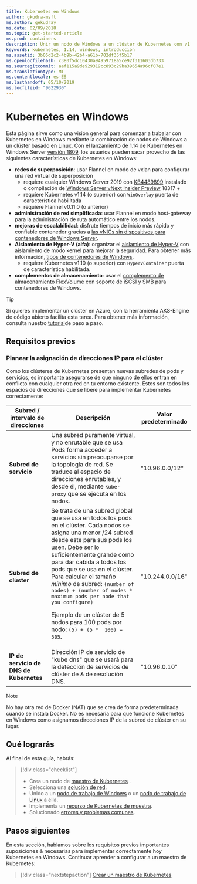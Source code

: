 ```yaml
---
title: Kubernetes en Windows
author: gkudra-msft
ms.author: gekudray
ms.date: 02/09/2018
ms.topic: get-started-article
ms.prod: containers
description: Unir un nodo de Windows a un clúster de Kubernetes con v1.14.
keywords: kubernetes, 1.14, windows, introducción
ms.assetid: 3b05d2c2-4b9b-42b4-a61b-702df35f5b17
ms.openlocfilehash: c380f5dc10430a94959718a5ce92f311603db733
ms.sourcegitcommit: aaf115a9de929319cc893c29ba39654a96cf07e1
ms.translationtype: MT
ms.contentlocale: es-ES
ms.lasthandoff: 05/10/2019
ms.locfileid: "9622930"
---
```

# <a name="kubernetes-on-windows"></a>Kubernetes en Windows

Esta página sirve como una visión general para comenzar a trabajar con Kubernetes en Windows mediante la combinación de nodos de Windows a un clúster basado en Linux. Con el lanzamiento de 1.14 de Kubernetes en Windows Server [versión 1809](https://docs.microsoft.com/windows-server/get-started/whats-new-in-windows-server-1809#container-networking-with-kubernetes), los usuarios pueden sacar provecho de las siguientes características de Kubernetes en Windows:

- **redes de superposición**: usar Flannel en modo de vxlan para configurar una red virtual de superposición
    - requiere cualquier Windows Server 2019 con [KB4489899](https://support.microsoft.com/help/4489899) instalado o compilación de [Windows Server vNext Insider Preview](https://blogs.windows.com/windowsexperience/tag/windows-insider-program/) 18317 +
    - requiere Kubernetes v1.14 (o superior) con `WinOverlay` puerta de característica habilitada
    - requiere Flannel v0.11.0 (o anterior)
- **administración de red simplificada**: usar Flannel en modo host-gateway para la administración de ruta automático entre los nodos.
- **mejoras de escalabilidad**: disfrute tiempos de inicio más rápido y confiable contenedor gracias a [las vNICs sin dispositivos para contenedores de Windows Server](https://techcommunity.microsoft.com/t5/Networking-Blog/Network-start-up-and-performance-improvements-in-Windows-10/ba-p/339716).
- **Aislamiento de Hyper-V (alfa)**: organizar el [aislamiento de Hyper-V](https://kubernetes.io/docs/getting-started-guides/windows/#hyper-v-containers) con aislamiento de modo kernel para mejorar la seguridad. Para obtener más información, [tipos de contenedores de Windows](https://docs.microsoft.com/virtualization/windowscontainers/about/#windows-container-types).
    - requiere Kubernetes v1.10 (o superior) con `HyperVContainer` puerta de característica habilitada.
- **complementos de almacenamiento**: usar el [complemento de almacenamiento FlexVolume](https://github.com/Microsoft/K8s-Storage-Plugins) con soporte de iSCSI y SMB para contenedores de Windows.

>[!TIP]
>Si quieres implementar un clúster en Azure, con la herramienta AKS-Engine de código abierto facilita esta tarea. Para obtener más información, consulta nuestro [tutorial](https://github.com/Azure/aks-engine/blob/master/docs/topics/windows.md)de paso a paso.

## <a name="prerequisites"></a>Requisitos previos

### <a name="plan-ip-addressing-for-your-cluster"></a>Planear la asignación de direcciones IP para el clúster

<a name="definitions"></a>Como los clústeres de Kubernetes presentan nuevas subredes de pods y servicios, es importante asegurarse de que ninguno de ellos entran en conflicto con cualquier otra red en tu entorno existente. Estos son todos los espacios de direcciones que se libere para implementar Kubernetes correctamente:

| Subred / intervalo de direcciones | Descripción | Valor predeterminado |
| --------- | ------------- | ------------- |
| <a name="service-subnet-def"></a>**Subred de servicio** | Una subred puramente virtual, y no enrutable que se usa Pods forma acceder a servicios sin preocuparse por la topología de red. Se traduce al espacio de direcciones enrutables, y desde él, mediante `kube-proxy` que se ejecuta en los nodos. | "10.96.0.0/12" |
| <a name="cluster-subnet-def"></a>**Subred de clúster** |  Se trata de una subred global que se usa en todos los pods en el clúster. Cada nodos se asigna una menor /24 subred desde este para sus pods los usen. Debe ser lo suficientemente grande como para dar cabida a todos los pods que se usa en el clúster. Para calcular el tamaño *mínimo* de subred: `(number of nodes) + (number of nodes * maximum pods per node that you configure)` <p/>Ejemplo de un clúster de 5 nodos para 100 pods por nodo: `(5) + (5 *  100) = 505`.  | "10.244.0.0/16" |
| **IP de servicio de DNS de Kubernetes** | Dirección IP de servicio de "kube dns" que se usará para la detección de servicios de clúster de & de resolución DNS. | "10.96.0.10" |

> [!NOTE]
> No hay otra red de Docker (NAT) que se crea de forma predeterminada cuando se instala Docker. No es necesaria para que funcione Kubernetes en Windows como asignamos direcciones IP de la subred de clúster en su lugar.

## <a name="what-you-will-accomplish"></a>Qué lograrás

Al final de esta guía, habrás:

> [!div class="checklist"]
> * Crea un nodo de [maestro de Kubernetes](./creating-a-linux-master.md) .  
> * Selecciona una [solución de red](./network-topologies.md).  
> * Unido a un [nodo de trabajo de Windows](./joining-windows-workers.md) o un [nodo de trabajo de Linux](./joining-linux-workers.md) a ella.  
> * Implementa un [recurso de Kubernetes de muestra](./deploying-resources.md).  
> * Solucionado [errores y problemas comunes](./common-problems.md).

## <a name="next-steps"></a>Pasos siguientes

En esta sección, hablamos sobre los requisitos previos importantes suposiciones & necesarias para implementar correctamente hoy Kubernetes en Windows. Continuar aprender a configurar a un maestro de Kubernetes:

>[!div class="nextstepaction"]
>[Crear un maestro de Kubernetes](./creating-a-linux-master.md)